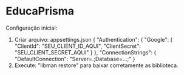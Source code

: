 # EducaPrisma

Configuração inicial: 

1. Criar arquivo: appsettings.json
   {
    "Authentication": {
      "Google": {
        "ClientId": "SEU_CLIENT_ID_AQUI",
        "ClientSecret": "SEU_CLIENT_SECRET_AQUI"
      }
    },
    "ConnectionStrings": {
      "DefaultConnection": "Server=.;Database=...;"
    }
2. Execute: "libman restore" para baixar corretamente as biblioteca.
